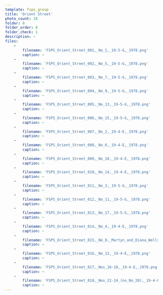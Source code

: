 ```yaml
---
template: fsps_group
title: 'Orient Street'
photo_count: 18
folder: 8
folder_order: 8
folder_check: 1
description: ~
files:
    -
        filename: 'FSPS_Orient_Street_001,_No_1,_19-5-G,_1978.png'
        caption: ~
    -
        filename: 'FSPS_Orient_Street_002,_No_5,_19-5-G,_1978.png'
        caption: ~
    -
        filename: 'FSPS_Orient_Street_003,_No_7,_19-5-G,_1978.png'
        caption: ~
    -
        filename: 'FSPS_Orient_Street_004,_No_9,_19-5-G,_1978.png'
        caption: ~
    -
        filename: 'FSPS_Orient_Street_005,_No_13,_19-5-G,_1978.png'
        caption: ~
    -
        filename: 'FSPS_Orient_Street_006,_No_15,_19-5-G,_1978.png'
        caption: ~
    -
        filename: 'FSPS_Orient_Street_007,_No_2,_19-4-E,_1978.png'
        caption: ~
    -
        filename: 'FSPS_Orient_Street_008,_No_6,_19-4-E,_1978.png'
        caption: ~
    -
        filename: 'FSPS_Orient_Street_009,_No_10,_19-4-E,_1978.png'
        caption: ~
    -
        filename: 'FSPS_Orient_Street_010,_No_14,_19-4-E,_1978.png'
        caption: ~
    -
        filename: 'FSPS_Orient_Street_011,_No_3,_19-5-G,_1978.png'
        caption: ~
    -
        filename: 'FSPS_Orient_Street_012,_No_11,_19-5-G,_1978.png'
        caption: ~
    -
        filename: 'FSPS_Orient_Street_013,_No_17,_19-5-G,_1978.png'
        caption: ~
    -
        filename: 'FSPS_Orient_Street_014,_No_4,_19-4-E,_1978.png'
        caption: ~
    -
        filename: 'FSPS_Orient_Street_015,_No_8,_Martyn_and_Diana_Wells,_19-4-E,_1978.png'
        caption: ~
    -
        filename: 'FSPS_Orient_Street_016,_No_12,_19-4-E,_1978.png'
        caption: ~
    -
        filename: 'FSPS_Orient_Street_017,_Nos_16-18,_19-4-E,_1978.png'
        caption: ~
    -
        filename: 'FSPS_Orient_Street_018,_Nos_22-24_(no_No_20),_19-4-E,_1978.png'
        caption: ~
---
```

